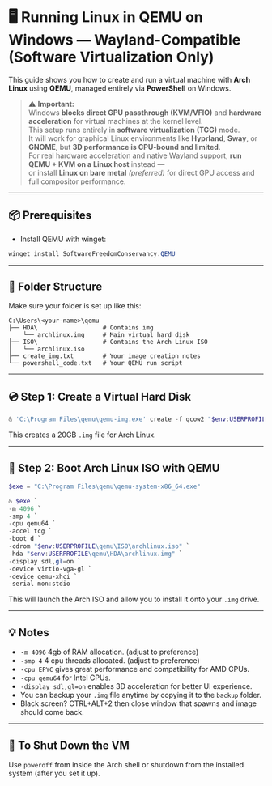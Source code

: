 # 🖥️ Running Linux in QEMU on Windows — Wayland-Compatible (Software Virtualization Only)

This guide shows you how to create and run a virtual machine with **Arch Linux** using **QEMU**, managed entirely via **PowerShell** on Windows.

> ⚠️ **Important:**  
> Windows **blocks direct GPU passthrough (KVM/VFIO)** and **hardware acceleration** for virtual machines at the kernel level.  
> This setup runs entirely in **software virtualization (TCG)** mode.  
> It will work for graphical Linux environments like **Hyprland**, **Sway**, or **GNOME**, but **3D performance is CPU-bound and limited**.  
> For real hardware acceleration and native Wayland support, **run QEMU + KVM on a Linux host** instead —  
> or install **Linux on bare metal** *(preferred)* for direct GPU access and full compositor performance.

---

## 📦 Prerequisites

- Install QEMU with winget:

```powershell
winget install SoftwareFreedomConservancy.QEMU
```

---

## 📁 Folder Structure

Make sure your folder is set up like this:

```
C:\Users\<your-name>\qemu
├── HDA\                  # Contains img
    └── archlinux.img     # Main virtual hard disk
├── ISO\                  # Contains the Arch Linux ISO
│   └── archlinux.iso
├── create_img.txt        # Your image creation notes
└── powershell_code.txt   # Your QEMU run script
```

---

## 💿 Step 1: Create a Virtual Hard Disk

```powershell
& 'C:\Program Files\qemu\qemu-img.exe' create -f qcow2 "$env:USERPROFILE\qemu\HDA\archlinux.img" 20G
```

This creates a 20GB `.img` file for Arch Linux.

---

## 🚀 Step 2: Boot Arch Linux ISO with QEMU

```powershell
$exe = "C:\Program Files\qemu\qemu-system-x86_64.exe"

& $exe `
-m 4096 `
-smp 4 `
-cpu qemu64 `
-accel tcg `
-boot d `
-cdrom "$env:USERPROFILE\qemu\ISO\archlinux.iso" `
-hda "$env:USERPROFILE\qemu\HDA\archlinux.img" `
-display sdl,gl=on `
-device virtio-vga-gl `
-device qemu-xhci `
-serial mon:stdio
```

This will launch the Arch ISO and allow you to install it onto your `.img` drive.

---

## 💡 Notes

- `-m 4096` 4gb of RAM allocation. (adjust to preference)
- `-smp 4` 4 cpu threads allocated. (adjust to preference)
- `-cpu EPYC` gives great performance and compatibility for AMD CPUs.
- `-cpu qemu64` for Intel CPUs.
- `-display sdl,gl=on` enables 3D acceleration for better UI experience.
- You can backup your `.img` file anytime by copying it to the `backup` folder.
- Black screen? CTRL+ALT+2 then close window that spawns and image should come back.

---

## 🧼 To Shut Down the VM

Use `poweroff` from inside the Arch shell or shutdown from the installed system (after you set it up).





